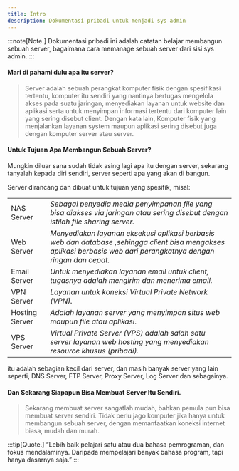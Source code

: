 ```yaml
---
title: Intro
description: Dokumentasi pribadi untuk menjadi sys admin
---
```

:::note[Note.]
Dokumentasi pribadi ini adalah catatan belajar membangun sebuah server, bagaimana cara memanage sebuah server dari sisi sys admin.
:::

#### Mari di pahami dulu apa itu server?

> Server adalah sebuah perangkat komputer fisik dengan spesifikasi tertentu, komputer itu sendiri yang nantinya bertugas mengelola akses pada suatu jaringan, menyediakan layanan untuk website dan aplikasi serta untuk menyimpan informasi tertentu dari komputer lain yang sering disebut client.
> Dengan kata lain, Komputer fisik yang menjalankan layanan system maupun aplikasi sering disebut juga dengan komputer server atau server. 

#### Untuk Tujuan Apa Membangun Sebuah Server? 

Mungkin diluar sana sudah tidak asing lagi apa itu dengan server, sekarang tanyalah kepada diri sendiri, server seperti apa yang akan di bangun.

Server dirancang dan dibuat untuk tujuan yang spesifik, misal:

|                |                                         |
| ---------------| --------------------------------------- |
| NAS Server     | _Sebagai penyedia media penyimpanan file yang bisa diakses via jaringan atau sering disebut dengan istilah file sharing server._ |
| Web Server     | _Menyediakan layanan eksekusi aplikasi berbasis web dan database ,sehingga client bisa mengakses aplikasi berbasis web dari perangkatnya dengan ringan dan cepat._ |
| Email Server   | _Untuk menyediakan layanan email untuk client, tugasnya adalah mengirim dan menerima email._ |
| VPN Server     | _Layanan untuk koneksi Virtual Private Network (VPN)._|
| Hosting Server | _Adalah layanan server yang menyimpan situs web maupun file atau aplikasi_. |
| VPS Server     | _Virtual Private Server (VPS) adalah salah satu server layanan web hosting yang menyediakan resource khusus (pribadi)._ |

itu adalah sebagian kecil dari server, dan masih banyak server yang lain seperti, DNS Server, FTP Server, Proxy Server, Log Server dan sebagainya.

#### Dan Sekarang Siapapun Bisa Membuat Server Itu Sendiri.

>Sekarang membuat server sangatlah mudah, bahkan pemula pun bisa membuat server sendiri. Tidak perlu jago komputer jika hanya untuk membangun sebuah server, dengan memanfaatkan koneksi internet biasa, mudah dan murah.


:::tip[Quote.]
“Lebih baik pelajari satu atau dua bahasa pemrograman, dan fokus mendalaminya. Daripada mempelajari banyak bahasa program, tapi hanya dasarnya saja.”
:::
